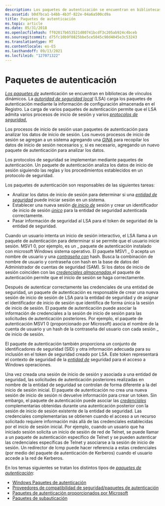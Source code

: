 ```yaml
---
description: Los paquetes de autenticación se encuentran en bibliotecas de vínculos dinámicos.
ms.assetid: b0d7bca1-b4bb-4b3f-822e-04a6a500cd9a
title: Paquetes de autenticación
ms.topic: article
ms.date: 05/31/2018
ms.openlocfilehash: ff02017b653521d80741bcdf3c205ab924c4bceb
ms.sourcegitcommit: d75fc10b9f0825bbe5ce5045c90d4045e3c53243
ms.translationtype: MT
ms.contentlocale: es-ES
ms.lasthandoff: 09/13/2021
ms.locfileid: "127071322"
---
```

# <a name="authentication-packages"></a>Paquetes de autenticación

[*Los paquetes de*](/windows/desktop/SecGloss/a-gly) autenticación se encuentran en bibliotecas de vínculos dinámicos. La [*autoridad de seguridad local*](/windows/desktop/SecGloss/l-gly) (LSA) carga los paquetes de autenticación mediante la información de configuración almacenada en el Registro. La carga de varios paquetes de autenticación permite que el LSA admita varios procesos de inicio de sesión y varios [*protocolos de seguridad.*](/windows/desktop/SecGloss/s-gly)

Los procesos de inicio de sesión usan paquetes de autenticación para analizar los datos de inicio de sesión. Los nuevos procesos de inicio de sesión se agregan a un sistema agregando una [*GINA*](/windows/desktop/SecGloss/g-gly) para recopilar los datos de inicio de sesión necesarios y, si es necesario, agregando un nuevo paquete de autenticación para analizar los datos.

Los protocolos de seguridad se implementan mediante paquetes de autenticación. Un paquete de autenticación analiza los datos de inicio de sesión siguiendo las reglas y los procedimientos establecidos en un protocolo de seguridad.

Los paquetes de autenticación son responsables de las siguientes tareas:

-   Analizar los datos de inicio de sesión para determinar si una [*entidad de seguridad*](/windows/desktop/SecGloss/s-gly) puede iniciar sesión en un sistema.
-   Establecer una nueva sesión [*de inicio de*](/windows/desktop/SecGloss/l-gly) sesión y crear un identificador de inicio de sesión [*único*](/windows/desktop/SecGloss/l-gly) para la entidad de seguridad autenticada correctamente.
-   Pasar información de seguridad al LSA para el token de seguridad de la entidad de seguridad.

Cuando un usuario intenta un inicio de sesión interactivo, el LSA llama a un paquete de autenticación para determinar si se permite que el usuario inicie sesión. MSV1 0, por ejemplo, es un \_ paquete de autenticación instalado con microsoft Windows sistema operativo. El paquete MSV1 \_ 0 acepta un nombre de usuario y una [*contraseña con*](/windows/desktop/SecGloss/h-gly) hash. Busca la combinación de nombre de usuario y contraseña con hash en la base de datos del Administrador de cuentas de seguridad (SAM). Si los datos de inicio de sesión coinciden con las [*credenciales almacenadas,*](/windows/desktop/SecGloss/c-gly)el paquete de autenticación permite que el inicio de sesión se haga correctamente.

Después de autenticar [](/windows/desktop/SecGloss/s-gly) correctamente las credenciales de una entidad de seguridad, un paquete de autenticación [](/windows/desktop/SecGloss/l-gly) es responsable de crear una nueva sesión de inicio de sesión de LSA para la entidad de seguridad y de asignar el identificador de inicio de sesión que identifica de forma única la sesión de inicio de sesión. El paquete de autenticación puede asociar la información de credenciales a la sesión de inicio de sesión para las solicitudes de autenticación posteriores. Por ejemplo, el paquete de autenticación MSV1 0 (proporcionado por Microsoft) asocia el nombre de la cuenta de usuario y un hash de la contraseña del usuario con cada sesión \_ de inicio de sesión.

El paquete de autenticación [](/windows/desktop/SecGloss/s-gly) también proporciona un conjunto de identificadores de seguridad (SID) y otra información adecuada para su inclusión en el token de seguridad creado por LSA. Este token representará el contexto de seguridad de la [*entidad de*](/windows/desktop/SecGloss/c-gly) seguridad para el acceso a Windows operaciones.

Una vez creada una sesión de inicio de sesión y asociada a una entidad de seguridad, las solicitudes de autenticación posteriores realizadas en nombre de la entidad de seguridad se controlan de forma diferente a la del inicio de sesión inicial. El paquete de autenticación no crea una nueva sesión de inicio de sesión ni devuelve información para crear un token. Sin embargo, el paquete de autenticación puede asociar las [*credenciales*](/windows/desktop/SecGloss/s-gly) complementarias obtenidas durante una autenticación posterior con la sesión de inicio de sesión existente de la entidad de seguridad. Las credenciales complementarias se obtienen cuando el acceso a un recurso solicitado requiere información más allá de las credenciales establecidas por el inicio de sesión inicial. Por ejemplo, cuando un usuario que ha iniciado sesión solicita un inicio de sesión de red de Telnet, se puede llamar a un paquete de autenticación específico de Telnet y se pueden autenticar las credenciales específicas de Telnet y asociarse a la sesión de inicio de sesión. Un redirector de Icmp puede hacer referencia a estas credenciales (por medio del paquete de autenticación de Kerberos) cuando el usuario accede a la red de Kerberos.

En los temas siguientes se tratan los distintos tipos de [*paquetes de autenticación*](/windows/desktop/SecGloss/a-gly):

-   [Windows Paquetes de autenticación](windows-authentication-packages.md)
-   [Proveedores de compatibilidad de seguridad/paquetes de autenticación](security-support-provider-authentication-packages.md)
-   [Paquetes de autenticación proporcionados por Microsoft](authentication-packages-provided-by-microsoft.md)
-   [Paquetes de subauticación](subauthentication-packages.md)

 

 
